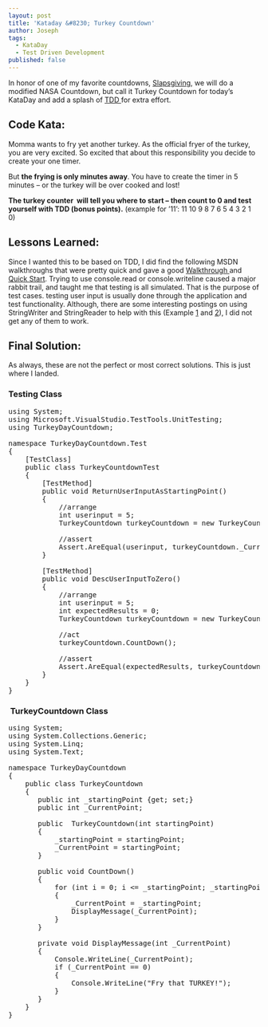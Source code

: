 ```yaml
---
layout: post
title: 'Kataday &#8230; Turkey Countdown'
author: Joseph
tags:
  - KataDay
  - Test Driven Development
published: false
---
```

In honor of one of my favorite countdowns, [Slapsgiving][1], we will do a modified NASA Countdown, but call it Turkey Countdown for today&#8217;s KataDay and add a splash of <a href="http://en.wikipedia.org/wiki/Test-driven_development" target="_blank">TDD </a>for extra effort.

## **Code Kata:**

Momma wants to fry yet another turkey. As the official fryer of the turkey, you are very excited. So excited that about this responsibility you decide to create your one timer.

But **the frying is only minutes away**. You have to create the timer in 5 minutes – or the turkey will be over cooked and lost!<!--more-->

**The turkey counter  will tell you where to start – then count to 0 and test yourself with TDD (bonus points).** (example for ’11’: 11 10 9 8 7 6 5 4 3 2 1 0)

## **Lessons Learned:**

Since I wanted this to be based on TDD, I did find the following MSDN walkthroughs that were pretty quick and gave a good <a href="http://msdn.microsoft.com/en-us/library/ms182532(v=vs.110).aspx" target="_blank">Walkthrough </a>and <a href="http://msdn.microsoft.com/en-us/library/hh212233(v=vs.110).aspx" target="_blank">Quick Start</a>. Trying to use console.read or console.writeline caused a major rabbit trail, and taught me that testing is all simulated. That is the purpose of test cases. testing user input is usually done through the application and test functionality. Although, there are some interesting postings on using StringWriter and StringReader to help with this (Example <a href="http://blogs.msdn.com/b/ploeh/archive/2006/10/21/consoleunittesting.aspx" target="_blank">1</a> and <a href="http://www.softwareandi.com/2012/02/how-to-write-automated-tests-for.html" target="_blank">2</a>), I did not get any of them to work.

## **Final Solution:**

As always, these are not the perfect or most correct solutions. This is just where I landed.

### Testing Class

<pre class="lang:c# decode:true ">using System;
using Microsoft.VisualStudio.TestTools.UnitTesting;
using TurkeyDayCountdown;

namespace TurkeyDayCountdown.Test
{
    [TestClass]
    public class TurkeyCountdownTest
    {
        [TestMethod]
        public void ReturnUserInputAsStartingPoint()
        {
            //arrange
            int userinput = 5;
            TurkeyCountdown turkeyCountdown = new TurkeyCountdown(userinput);

            //assert
            Assert.AreEqual(userinput, turkeyCountdown._CurrentPoint);
        }

        [TestMethod]
        public void DescUserInputToZero()
        {
            //arrange
            int userinput = 5;
            int expectedResults = 0;
            TurkeyCountdown turkeyCountdown = new TurkeyCountdown(userinput);

            //act
            turkeyCountdown.CountDown();

            //assert
            Assert.AreEqual(expectedResults, turkeyCountdown._CurrentPoint);
        }
    }
}</pre>

###  TurkeyCountdown Class

<pre class="lang:c# decode:true">using System;
using System.Collections.Generic;
using System.Linq;
using System.Text;

namespace TurkeyDayCountdown
{
    public class TurkeyCountdown
    {
       public int _startingPoint {get; set;}
       public int _CurrentPoint;

       public  TurkeyCountdown(int startingPoint)
       {
           _startingPoint = startingPoint;
           _CurrentPoint = startingPoint;
       }

       public void CountDown()
       {
           for (int i = 0; i &lt;= _startingPoint; _startingPoint--)
           {
               _CurrentPoint = _startingPoint;
               DisplayMessage(_CurrentPoint);
           }
       }

       private void DisplayMessage(int _CurrentPoint)
       {
           Console.WriteLine(_CurrentPoint);
           if (_CurrentPoint == 0)
           {
               Console.WriteLine("Fry that TURKEY!");
           }
       }
    }
}</pre>

&nbsp;

&nbsp;

 [1]: http://www.youtube.com/watch?v=tqpPFT-F-bs
